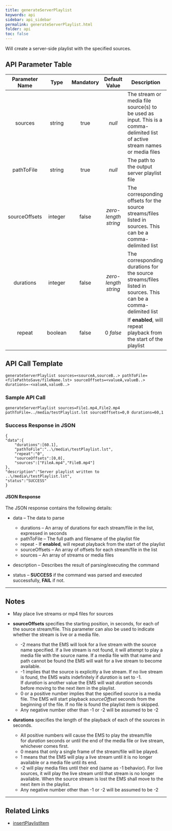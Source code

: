 ```yaml
---
title: generateServerPlaylist
keywords: api
sidebar: api_sidebar
permalink: generateServerPlaylist.html
folder: api
toc: false
---
```


Will create a server-side playlist with the specified sources.



## API Parameter Table

| Parameter Name |  Type   | Mandatory |    Default Value     | Description                              |
| :------------: | :-----: | :-------: | :------------------: | ---------------------------------------- |
|    sources     | string  |   true    |        *null*        | The stream or media file source(s) to be used as input. This is a comma-delimited list of active stream names or media files |
|   pathToFile   | string  |   true    |        *null*        | The path to the output server playlist file |
| sourceOffsets  | integer |   false   | *zero-length string* | The corresponding offsets for the source streams/files listed in sources. This can be a comma-delimited list |
|   durations    | integer |   false   | *zero-length string* | The corresponding durations for the source streams/files listed in sources. This can be a comma-delimited list |
|     repeat     | boolean |   false   |      0 *false*       | If **enabled**, will repeat playback from the start of the playlist |



## API Call Template

``` 
generateServerPlaylist sources=<sourceA,sourceB..> pathToFile=<filePathtoSave/fileName.lst> sourceOffsets=<valueA,valueB..> durations=-<valueA,valueB..>
```



### Sample API Call

``` 
generateServerPlaylist sources=File1.mp4,File2.mp4 pathToFile=../media/testPlaylist.lst sourceOffsets=0,0 durations=60,1
```



### Success Response in JSON

``` 
{
"data":{
    "durations":[60.1],
    "pathToFile":"..\/media\/testPlaylist.lst",
    "repeat":"0",
    "sourceOffsets":[0,0],
    "sources":["FileA.mp4","FileB.mp4"]
},
"description":"Server playlist written to ..\/media\/testPlaylist.lst",
"status":"SUCCESS"
}
```



#### JSON Response

The JSON response contains the following details:

- data – The data to parse
  - durations – An array of durations for each stream/file in the list, expressed in seconds
  - pathToFile – The full path and filename of the playlist file
  - repeat - If **enabled**, will repeat playback from the start of the playlist
  - sourceOffsets – An array of offsets for each stream/file in the list
  - sources – An array of streams or media files


- description – Describes the result of parsing/executing the command
- status – **SUCCESS** if the command was parsed and executed successfully, **FAIL** if not.

------

## Notes

- May place live streams or mp4 files for sources

- **sourceOffsets** specifies the starting position, in seconds, for each of the source stream/file. This parameter can also be used to indicate whether the stream is live or a media file.

  - -2 means that the EMS will look for a live stream with the source name specified. If a live stream is not found, it will attempt to play a media file with the source name. If a media file with that name and path cannot be found the EMS will wait for a live stream to become available.
  - -1 implies that the source is explicitly a live stream. If no live stream is found, the EMS waits indefinitely if *duration* is set to -1. If *duration* is another value the EMS will wait *duration* seconds before moving to the next item in the playlist.
  - 0 or a positive number implies that the specified source is a media file. The EMS will start playback *sourceOffset* seconds from the beginning of the file. If no file is found the playlist item is skipped.
  - Any negative number other than -1 or -2 will be assumed to be -2

- **durations** specifies the length of the playback of each of the sources in seconds.

  - All positive numbers will cause the EMS to play the stream/file for *duration* seconds or until the end of the media file or live stream, whichever comes first.
  - 0 means that only a single frame of the stream/file will be played.
  - 1 means that the EMS will play a live stream until it is no longer available or a media file until its end.
  - -2 will play media files until their end (same as -1 behavior). For live sources, it will play the live stream until that stream is no longer available. When the source stream is lost the EMS shall move to the next item in the playlist.
  - Any negative number other than -1 or -2 will be assumed to be -2


------

## Related Links

- [insertPlaylistItem](insertPlaylistItem.html)